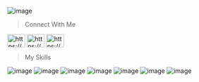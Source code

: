 
![image](https://github.com/user-attachments/assets/a5ddc04f-702d-48f7-be43-28c2f77180da)
<!--
**Syaa-Store/Syaa-Store** is a ✨ _special_ ✨ repository because its `README.md` (this file) appears on your GitHub profile.

Here are some ideas to get you started:

- 🔭 I’m currently working on ...
- 🌱 I’m currently learning ...
- 👯 I’m looking to collaborate on ...
- 🤔 I’m looking for help with ...
- 💬 Ask me about ...
- 📫 How to reach me: ...
- 😄 Pronouns: ...
- ⚡ Fun fact: ...
-->

> Connect With Me
<p align="left">
<a href="https://instagram.com/https://www.instagram.com/lemonilaa__/" target="blank"><img align="center" src="https://raw.githubusercontent.com/rahuldkjain/github-profile-readme-generator/master/src/images/icons/Social/instagram.svg" alt="https://www.instagram.com/lemonilaa__/" height="30" width="40" /></a>
<a href="https://www.youtube.com/c/https://www.youtube.com/@astagasyaa" target="blank"><img align="center" src="https://raw.githubusercontent.com/rahuldkjain/github-profile-readme-generator/master/src/images/icons/Social/youtube.svg" alt="https://www.youtube.com/@astagasyaa" height="30" width="40" /></a>
<a href="https://discord.gg/https://discord.gg/crK6XHw36y" target="blank"><img align="center" src="https://raw.githubusercontent.com/rahuldkjain/github-profile-readme-generator/master/src/images/icons/Social/discord.svg" alt="https://discord.gg/crK6XHw36y" height="30" width="40" /></a>
</p>



> My Skills

![image](https://img.shields.io/badge/C%2B%2B-00599C?style=for-the-badge&logo=c%2B%2B&logoColor=white)
![image](https://img.shields.io/badge/%3C/%3E%20htmx-3D72D7?style=for-the-badge&logo=mysl&logoColor=white)
![image](https://img.shields.io/badge/JavaScript-323330?style=for-the-badge&logo=javascript&logoColor=F7DF1E)
![image](https://img.shields.io/badge/json-5E5C5C?style=for-the-badge&logo=json&logoColor=white)
![image](https://img.shields.io/badge/Python-FFD43B?style=for-the-badge&logo=python&logoColor=blue)
![image](https://img.shields.io/badge/NativeScript-3655FF?style=for-the-badge&logo=NativeScript&logoColor=black)
![image](https://img.shields.io/badge/GitHub-100000?style=for-the-badge&logo=github&logoColor=white)
